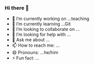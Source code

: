 ### Hi there 👋


- 🔭 I’m currently working on ...teaching
- 🌱 I’m currently learning ...Git
- 👯 I’m looking to collaborate on ...
- 🤔 I’m looking for help with ...
- 💬 Ask me about ...
- 📫 How to reach me: ...
- 😄 Pronouns: ...he/him
- ⚡ Fun fact: ...
